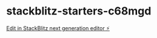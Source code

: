 # stackblitz-starters-c68mgd

[Edit in StackBlitz next generation editor ⚡️](https://stackblitz.com/~/github.com/dionkevin/stackblitz-starters-c68mgd)